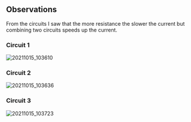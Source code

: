 ## Observations
From the circuits I saw that the more resistance the slower the current but combining two circuits speeds up the current.
### Circuit 1
![20211015_103610](https://user-images.githubusercontent.com/43557255/137523421-95f4d538-7dc6-4d03-a5c0-8dbd3b986497.jpg)
### Circuit 2
![20211015_103636](https://user-images.githubusercontent.com/43557255/137523504-44db29cb-da72-4c81-a3bb-8e8326141f11.jpg)
### Circuit 3
![20211015_103723](https://user-images.githubusercontent.com/43557255/137523567-2ae57ce9-123e-42a7-9c43-973124822a88.jpg)
